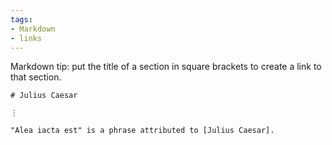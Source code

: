 ```yaml
---
tags:
- Markdown
- links
---
```


Markdown tip: put the title of a section in square brackets to
create a link to that section.

    # Julius Caesar

    ⋮

    "Alea iacta est" is a phrase attributed to [Julius Caesar].
